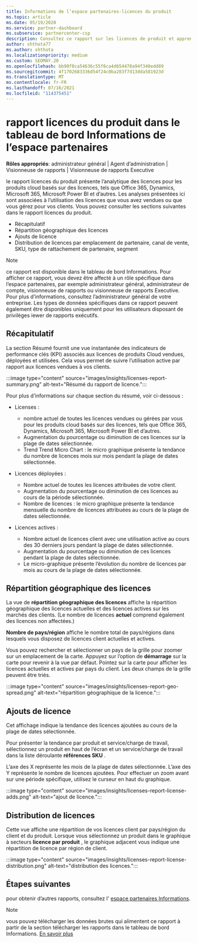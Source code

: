 ```yaml
---
title: Informations de l’espace partenaires-licences du produit
ms.topic: article
ms.date: 05/19/2020
ms.service: partner-dashboard
ms.subservice: partnercenter-csp
description: Consultez ce rapport sur les licences de produit et apprenez à améliorer les produits Cloud sous licence que vous vendez ou gérez pour vos clients.
author: shthota77
ms.author: shthota
ms.localizationpriority: medium
ms.custom: SEOMAY.20
ms.openlocfilehash: bb98f8ca54636c55f6ca4d654478a94f340edd89
ms.sourcegitcommit: 4f1702683336d54f24c0ba283f7d13dda581923d
ms.translationtype: MT
ms.contentlocale: fr-FR
ms.lasthandoff: 07/16/2021
ms.locfileid: "114375451"
---
```

# <a name="product-licenses-report-in-the-partner-center-insights-dashboard"></a>rapport licences du produit dans le tableau de bord Informations de l’espace partenaires

**Rôles appropriés**: administrateur général | Agent d’administration | Visionneuse de rapports | Visionneuse de rapports Executive

le rapport licences du produit présente l’analytique des licences pour les produits cloud basés sur des licences, tels que Office 365, Dynamics, Microsoft 365, Microsoft Power BI et d’autres. Les analyses présentées ici sont associées à l’utilisation des licences que vous avez vendues ou que vous gérez pour vos clients. Vous pouvez consulter les sections suivantes dans le rapport licences du produit.

- Récapitulatif
- Répartition géographique des licences
- Ajouts de licence
- Distribution de licences par emplacement de partenaire, canal de vente, SKU, type de rattachement de partenaire, segment

 > [!NOTE]
 > ce rapport est disponible dans le tableau de bord Informations. Pour afficher ce rapport, vous devez être affecté à un rôle spécifique dans l’espace partenaires, par exemple administrateur général, administrateur de compte, visionneuse de rapports ou visionneuse de rapports Executive. Pour plus d’informations, consultez l’administrateur général de votre entreprise. Les types de données spécifiques dans ce rapport peuvent également être disponibles uniquement pour les utilisateurs disposant de privilèges iewer de rapports exécutifs.

## <a name="summary"></a>Récapitulatif

La section Résumé fournit une vue instantanée des indicateurs de performance clés (KPI) associés aux licences de produits Cloud vendues, déployées et utilisées. Cela vous permet de suivre l’utilisation active par rapport aux licences vendues à vos clients.

:::image type="content" source="images/insights/licenses-report-summary.png" alt-text="Résumé du rapport de licence.":::

Pour plus d’informations sur chaque section du résumé, voir ci-dessous :

- Licenses : 
  - nombre actuel de toutes les licences vendues ou gérées par vous pour les produits cloud basés sur des licences, tels que Office 365, Dynamics, Microsoft 365, Microsoft Power BI et d’autres.
  - Augmentation du pourcentage ou diminution de ces licences sur la plage de dates sélectionnée.
  - Trend Trend Micro Chart : le micro graphique présente la tendance du nombre de licences mois sur mois pendant la plage de dates sélectionnée.

- Licences déployées :
  - Nombre actuel de toutes les licences attribuées de votre client.
  - Augmentation du pourcentage ou diminution de ces licences au cours de la période sélectionnée.
  - Nombre de licences : le micro graphique présente la tendance mensuelle du nombre de licences attribuées au cours de la plage de dates sélectionnée.

- Licences actives : 
  - Nombre actuel de licences client avec une utilisation active au cours des 30 derniers jours pendant la plage de dates sélectionnée.
  - Augmentation du pourcentage ou diminution de ces licences pendant la plage de dates sélectionnée.
  - Le micro-graphique présente l’évolution du nombre de licences par mois au cours de la plage de dates sélectionnée.

## <a name="geographical-spread-of-licenses"></a>Répartition géographique des licences

La vue de **répartition géographique des licences** affiche la répartition géographique des licences actuelles et des licences actives sur les marchés des clients. (Le nombre de licences **actuel** comprend également des licences non affectées.)

**Nombre de pays/région** affiche le nombre total de pays/régions dans lesquels vous disposez de licences client actuelles et actives.

Vous pouvez rechercher et sélectionner un pays de la grille pour zoomer sur un emplacement de la carte. Appuyez sur l’option de **démarrage** sur la carte pour revenir à la vue par défaut. Pointez sur la carte pour afficher les licences actuelles et actives par pays du client. Les deux champs de la grille peuvent être triés.

:::image type="content" source="images/insights/licenses-report-geo-spread.png" alt-text="répartition géographique de la licence.":::

## <a name="license-adds"></a>Ajouts de licence

Cet affichage indique la tendance des licences ajoutées au cours de la plage de dates sélectionnée. 

Pour présenter la tendance par produit et service/charge de travail, sélectionnez un produit en haut de l’écran et un service/charge de travail dans la liste déroulante **références SKU** .

L’axe des X représente les mois de la plage de dates sélectionnée. L’axe des Y représente le nombre de licences ajoutées. Pour effectuer un zoom avant sur une période spécifique, utilisez le curseur en haut du graphique.

:::image type="content" source="images/insights/licenses-report-license-adds.png" alt-text="ajout de licence.":::

## <a name="license-distribution"></a>Distribution de licences

Cette vue affiche une répartition de vos licences client par pays/région du client et du produit. Lorsque vous sélectionnez un produit dans le graphique à secteurs **licence par produit** , le graphique adjacent vous indique une répartition de licence par région de client.

:::image type="content" source="images/insights/licenses-report-license-distribution.png" alt-text="distribution des licences.":::

## <a name="next-steps"></a>Étapes suivantes

pour obtenir d’autres rapports, consultez l' [espace partenaires Informations](partner-center-insights.md).

>[!NOTE] 
> vous pouvez télécharger les données brutes qui alimentent ce rapport à partir de la section télécharger les rapports dans le tableau de bord Informations. [En savoir plus](insights-download-reports.md)
